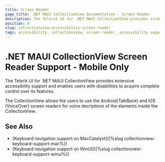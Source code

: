 ```yaml
---
title: Screen Reader
page_title: .NET MAUI CollectionView Documentation - Screen Reader
description: The Telerik UI for .NET MAUI CollectionView provides screen reader support for Android and iOS.
position: 0
slug: collectionview-accessibility-screen-reader
tags: accessibility, collectionview, screen reader, accessibility support, dotnet maui
---
```


# .NET MAUI CollectionView Screen Reader Support - Mobile Only

The Telerik UI for .NET MAUI CollectionView provides extensive accessibility support and enables users with disabilities to acquire complete control over its features.

The CollectionView allows the users to use the Android(TalkBack) and iOS (VoiceOver) screen readers for voice decriptions of the elements inside the CollectionView.

## See Also

- [Keyboard navigation support on MacCatalyst]({%slug collectionview-keyboard-support-mac%})
- [Keyboard navigation support on WinUI]({%slug collectionview-keyboard-support-winui%})